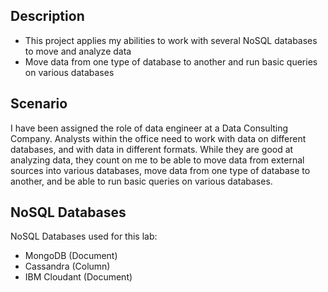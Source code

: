 ## Description
* This project applies my abilities to work with several NoSQL databases to move and analyze data
* Move data from one type of database to another and run basic queries on various databases

## Scenario

I have been assigned the role of data engineer at a Data Consulting Company. Analysts within the office need to work with data on different databases, and with data in different formats. While they are good at analyzing data, they count on me to be able to move data from external sources into various databases, move data from one type of database to another, and be able to run basic queries on various databases. 

## NoSQL Databases
NoSQL Databases used for this lab:
* MongoDB (Document)
* Cassandra (Column)
* IBM Cloudant (Document)
